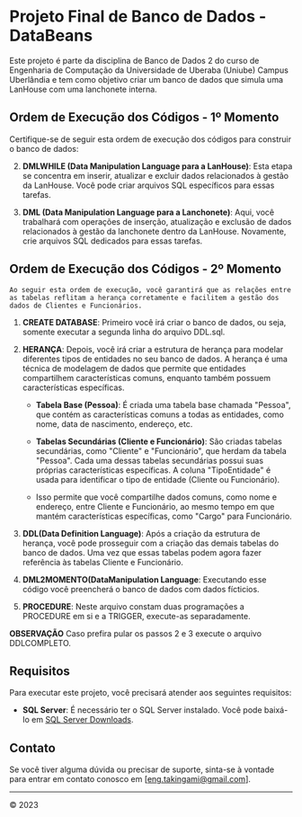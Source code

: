 # Projeto Final de Banco de Dados - DataBeans

Este projeto é parte da disciplina de Banco de Dados 2 do curso de Engenharia de Computação da Universidade de Uberaba (Uniube) Campus Uberlândia e tem como objetivo criar um banco de dados que simula uma LanHouse com uma lanchonete interna.

## Ordem de Execução dos Códigos - 1º Momento

Certifique-se de seguir esta ordem de execução dos códigos para construir o banco de dados:

2. **DMLWHILE (Data Manipulation Language para a LanHouse)**: Esta etapa se concentra em inserir, atualizar e excluir dados relacionados à gestão da LanHouse. Você pode criar arquivos SQL específicos para essas tarefas.

3. **DML (Data Manipulation Language para a Lanchonete)**: Aqui, você trabalhará com operações de inserção, atualização e exclusão de dados relacionados à gestão da lanchonete dentro da LanHouse. Novamente, crie arquivos SQL dedicados para essas tarefas.

## Ordem de Execução dos Códigos - 2º Momento
    Ao seguir esta ordem de execução, você garantirá que as relações entre as tabelas reflitam a herança corretamente e facilitem a gestão dos dados de Clientes e Funcionários.

1. **CREATE DATABASE**: Primeiro você irá criar o banco de dados, ou seja, somente executar a segunda linha do arquivo DDL.sql.
2. **HERANÇA**: Depois, você irá criar a estrutura de herança para modelar diferentes tipos de entidades no seu banco de dados. A herança é uma técnica de modelagem de dados que permite que entidades compartilhem características comuns, enquanto também possuem características específicas.

   - **Tabela Base (Pessoa)**: É criada uma tabela base chamada "Pessoa", que contém as características comuns a todas as entidades, como nome, data de nascimento, endereço, etc.

   - **Tabelas Secundárias (Cliente e Funcionário)**: São criadas tabelas secundárias, como "Cliente" e "Funcionário", que herdam da tabela "Pessoa". Cada uma dessas tabelas secundárias possui suas próprias características específicas. A coluna "TipoEntidade" é usada para identificar o tipo de entidade (Cliente ou Funcionário).

   - Isso permite que você compartilhe dados comuns, como nome e endereço, entre Cliente e Funcionário, ao mesmo tempo em que mantém características específicas, como "Cargo" para Funcionário.

3. **DDL(Data Definition Language)**: Após a criação da estrutura de herança, você pode prosseguir com a criação das demais tabelas do banco de dados. Uma vez que essas tabelas podem agora fazer referência às tabelas Cliente e Funcionário.

4. **DML2MOMENTO(DataManipulation Language**: Executando esse código você preencherá o banco de dados com dados fícticios.

5. **PROCEDURE**: Neste arquivo constam duas programações a PROCEDURE em si e a TRIGGER, execute-as separadamente.

**OBSERVAÇÃO**
   Caso prefira pular os passos 2 e 3 execute o  arquivo DDLCOMPLETO.

## Requisitos

Para executar este projeto, você precisará atender aos seguintes requisitos:

- **SQL Server**: É necessário ter o SQL Server instalado. Você pode baixá-lo em [SQL Server Downloads](https://www.microsoft.com/en-us/sql-server/sql-server-downloads).

## Contato

Se você tiver alguma dúvida ou precisar de suporte, sinta-se à vontade para entrar em contato conosco em [eng.takingami@gmail.com].

---
© 2023 
